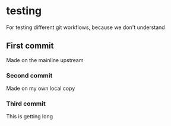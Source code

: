 # testing
For testing different git workflows, because we don't understand

## First commit
Made on the mainline upstream

### Second commit
Made on my own local copy

### Third commit
This is getting long
